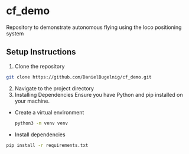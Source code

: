 # cf_demo
Repository to demonstrate autonomous flying using the loco positioning system

## Setup Instructions
1. Clone the repository
```bash
git clone https://github.com/DanielBugelnig/cf_demo.git
```
2. Navigate to the project directory
3. Installing Dependencies
Ensure you have Python and pip installed on your machine. 
- Create a virtual environment
   ```bash
   python3 -m venv venv
- Install dependencies
```bash
pip install -r requirements.txt



